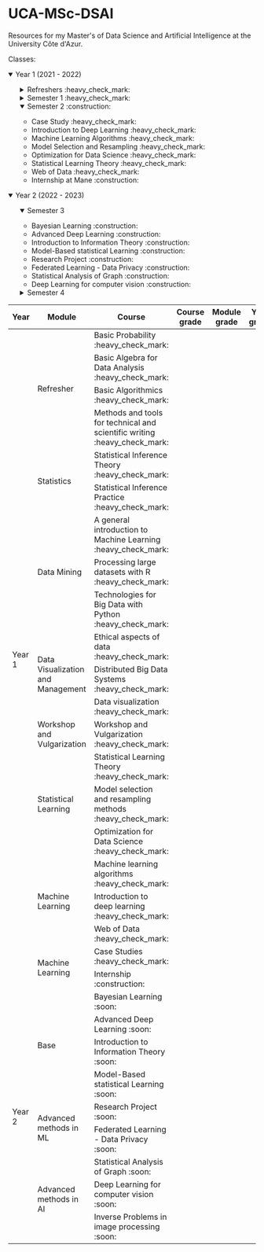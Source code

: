 # UCA-MSc-DSAI

Resources for my Master's of Data Science and Artificial Intelligence at the University Côte d'Azur.

Classes:

<details open>
  <summary> Year 1 (2021 - 2022) </summary>

  <ul>
    <details>
      <summary> Refreshers :heavy_check_mark: </summary>
      <ul>
        <li> Algorithmics </li>
        <li> Basic tools </li>
        <li> Linear Algebra </li>
        <li> Probabilities </li>
        <li> Research Methods </li>
      </ul>
    </details>
    <details>
      <summary> Semester 1 :heavy_check_mark: </summary>
      <ul>
        <li> Data Visualization :heavy_check_mark: </li>
        <li> Ethics :heavy_check_mark: </li>
        <li> Intro to Machine Learning :heavy_check_mark: </li>
        <li> Python Data Manipulation :heavy_check_mark: </li>
        <li> R Processing Large Datasets :heavy_check_mark: </li>
        <li> Seminar :heavy_check_mark: </li>
        <li> Statistical Inference Practice :heavy_check_mark: </li>
        <li> Statistical Inference Theory :heavy_check_mark: </li>
      </ul>
    </details>
    <details open>
      <summary> Semester 2 :construction: </summary>
      <ul>
        <li> Case Study :heavy_check_mark: </li>
        <li> Introduction to Deep Learning :heavy_check_mark: </li>
        <li> Machine Learning Algorithms :heavy_check_mark: </li>
        <li> Model Selection and Resampling :heavy_check_mark: </li>
        <li> Optimization for Data Science :heavy_check_mark: </li>
        <li> Statistical Learning Theory :heavy_check_mark: </li>
        <li> Web of Data :heavy_check_mark: </li>
        <li> Internship at Mane :construction: </li>
      </ul>
    </details>
  </ul>
</details>

<details open>
  <summary> Year 2 (2022 - 2023) </summary>
  <ul>
    <details open>
      <summary> Semester 3 </summary>
      <ul>
        <li>Bayesian Learning :construction:</li>
        <li>Advanced Deep Learning :construction:</li>
        <li>Introduction to Information Theory :construction:</li>
        <li>Model-Based statistical Learning :construction:</li>
        <li>Research Project :construction:</li>
        <li>Federated Learning - Data Privacy :construction:</li>
        <li>Statistical Analysis of Graph :construction:</li>
        <li>Deep Learning for computer vision :construction:</li>
      </ul>
    </details>
    <details>
      </li>
      <summary> Semester 4 </summary>
    </details>
  </ul>
</details>
</ul>

<table>
  <thead>
    <th>Year</th>
    <th>Module</th>
    <th>Course</th>
    <th>Course grade</th>
    <th>Module grade</th>
    <th>Year grade</th>
  </thead>
  <tbody>
    <tr>
      <td rowspan=21>Year 1</td>
      <td rowspan=4>Refresher</td>
      <td>Basic Probability :heavy_check_mark:</td>
    </tr>
    <tr>
      <td>Basic Algebra for Data Analysis :heavy_check_mark:</td>
    </tr>
    <tr>
      <td>Basic Algorithmics :heavy_check_mark:</td>
    </tr>
    <tr>
      <td>Methods and tools for technical and scientific writing :heavy_check_mark:</td>
    </tr>
    <tr>
      <td rowspan=2>Statistics</td>
      <td>Statistical Inference Theory :heavy_check_mark:</td>
    </tr>
    <tr>
      <td>Statistical Inference Practice :heavy_check_mark:</td>
    </tr>
    <tr>
      <td rowspan=3>Data Mining</td>
      <td>A general introduction to Machine Learning :heavy_check_mark:</td>
    </tr>
    <tr>
      <td>Processing large datasets with R :heavy_check_mark:</td>
    </tr>
    <tr>
      <td>Technologies for Big Data with Python :heavy_check_mark:</td>
    </tr>
    <tr>
      <td rowspan=3>Data Visualization and Management</td>
      <td>Ethical aspects of data :heavy_check_mark:</td>
    </tr>
    <tr>
      <td>Distributed Big Data Systems :heavy_check_mark:</td>
    </tr>
    <tr>
      <td>Data visualization :heavy_check_mark:</td>
    </tr>
    <tr>
      <td rowspan=1>Workshop and Vulgarization</td>
      <td>Workshop and Vulgarization :heavy_check_mark:</td>
    </tr>
    <tr>
      <td rowspan=3>Statistical Learning</td>
      <td>Statistical Learning Theory :heavy_check_mark:</td>
    </tr>
    <tr>
      <td>Model selection and resampling methods :heavy_check_mark:</td>
    </tr>
    <tr>
      <td>Optimization for Data Science :heavy_check_mark:</td>
    </tr>
    <tr>
      <td rowspan=3>Machine Learning</td>
      <td>Machine learning algorithms :heavy_check_mark:</td>
    </tr>
    <tr>
      <td>Introduction to deep learning :heavy_check_mark:</td>
    </tr>
    <tr>
      <td>Web of Data :heavy_check_mark:</td>
    </tr>
    <tr>
      <td rowspan=2>Machine Learning</td>
      <td>Case Studies :heavy_check_mark:</td>
    </tr>
    <tr>
      <td>Internship :construction:</td>
    </tr>
    <tr>
      <td rowspan=9>Year 2</td>
      <td rowspan=4>Base</td>
      <td>Bayesian Learning :soon:</td>
    </tr>
    <td>Advanced Deep Learning :soon:</td>
    <tr>
      <td>Introduction to Information Theory :soon:</td>
    </tr>
    <tr>
      <td>Model-Based statistical Learning :soon:</td>
    </tr>
    <tr>
      <td rowspan=2>Advanced methods in ML</td>
      <td>Research Project :soon:</td>
    </tr>
    <tr>
      <td>Federated Learning - Data Privacy :soon:</td>
    </tr>
    <tr>
      <td rowspan=3>Advanced methods in AI</td>
      <td>Statistical Analysis of Graph :soon:</td>
    </tr>
    <tr>
      <td>Deep Learning for computer vision :soon:</td>
    </tr>
    <tr>
      <td>Inverse Problems in image processing :soon:</td>
    </tr>
  </tbody>
</table>